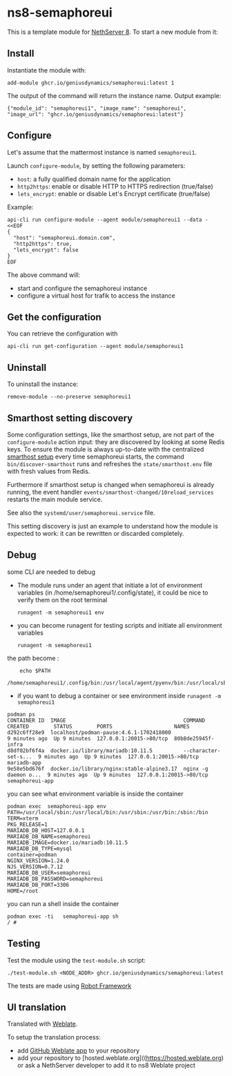 # ns8-semaphoreui

This is a template module for [NethServer 8](https://github.com/NethServer/ns8-core).
To start a new module from it:


## Install

Instantiate the module with:

    add-module ghcr.io/geniusdynamics/semaphoreui:latest 1

The output of the command will return the instance name.
Output example:

    {"module_id": "semaphoreui1", "image_name": "semaphoreui", "image_url": "ghcr.io/geniusdynamics/semaphoreui:latest"}

## Configure

Let's assume that the mattermost instance is named `semaphoreui1`.

Launch `configure-module`, by setting the following parameters:
- `host`: a fully qualified domain name for the application
- `http2https`: enable or disable HTTP to HTTPS redirection (true/false)
- `lets_encrypt`: enable or disable Let's Encrypt certificate (true/false)


Example:

```
api-cli run configure-module --agent module/semaphoreui1 --data - <<EOF
{
  "host": "semaphoreui.domain.com",
  "http2https": true,
  "lets_encrypt": false
}
EOF
```

The above command will:
- start and configure the semaphoreui instance
- configure a virtual host for trafik to access the instance

## Get the configuration
You can retrieve the configuration with

```
api-cli run get-configuration --agent module/semaphoreui1
```

## Uninstall

To uninstall the instance:

    remove-module --no-preserve semaphoreui1

## Smarthost setting discovery

Some configuration settings, like the smarthost setup, are not part of the
`configure-module` action input: they are discovered by looking at some
Redis keys.  To ensure the module is always up-to-date with the
centralized [smarthost
setup](https://geniusdynamics.github.io/ns8-core/core/smarthost/) every time
semaphoreui starts, the command `bin/discover-smarthost` runs and refreshes
the `state/smarthost.env` file with fresh values from Redis.

Furthermore if smarthost setup is changed when semaphoreui is already
running, the event handler `events/smarthost-changed/10reload_services`
restarts the main module service.

See also the `systemd/user/semaphoreui.service` file.

This setting discovery is just an example to understand how the module is
expected to work: it can be rewritten or discarded completely.

## Debug

some CLI are needed to debug

- The module runs under an agent that initiate a lot of environment variables (in /home/semaphoreui1/.config/state), it could be nice to verify them
on the root terminal

    `runagent -m semaphoreui1 env`

- you can become runagent for testing scripts and initiate all environment variables
  
    `runagent -m semaphoreui1`

 the path become : 
```
    echo $PATH
    /home/semaphoreui1/.config/bin:/usr/local/agent/pyenv/bin:/usr/local/sbin:/usr/local/bin:/usr/sbin:/usr/bin:/usr/
```

- if you want to debug a container or see environment inside
 `runagent -m semaphoreui1`
 ```
podman ps
CONTAINER ID  IMAGE                                      COMMAND               CREATED        STATUS        PORTS                    NAMES
d292c6ff28e9  localhost/podman-pause:4.6.1-1702418000                          9 minutes ago  Up 9 minutes  127.0.0.1:20015->80/tcp  80b8de25945f-infra
d8df02bf6f4a  docker.io/library/mariadb:10.11.5          --character-set-s...  9 minutes ago  Up 9 minutes  127.0.0.1:20015->80/tcp  mariadb-app
9e58e5bd676f  docker.io/library/nginx:stable-alpine3.17  nginx -g daemon o...  9 minutes ago  Up 9 minutes  127.0.0.1:20015->80/tcp  semaphoreui-app
```

you can see what environment variable is inside the container
```
podman exec  semaphoreui-app env
PATH=/usr/local/sbin:/usr/local/bin:/usr/sbin:/usr/bin:/sbin:/bin
TERM=xterm
PKG_RELEASE=1
MARIADB_DB_HOST=127.0.0.1
MARIADB_DB_NAME=semaphoreui
MARIADB_IMAGE=docker.io/mariadb:10.11.5
MARIADB_DB_TYPE=mysql
container=podman
NGINX_VERSION=1.24.0
NJS_VERSION=0.7.12
MARIADB_DB_USER=semaphoreui
MARIADB_DB_PASSWORD=semaphoreui
MARIADB_DB_PORT=3306
HOME=/root
```

you can run a shell inside the container

```
podman exec -ti   semaphoreui-app sh
/ # 
```
## Testing

Test the module using the `test-module.sh` script:


    ./test-module.sh <NODE_ADDR> ghcr.io/geniusdynamics/semaphoreui:latest

The tests are made using [Robot Framework](https://robotframework.org/)

## UI translation

Translated with [Weblate](https://hosted.weblate.org/projects/ns8/).

To setup the translation process:

- add [GitHub Weblate app](https://docs.weblate.org/en/latest/admin/continuous.html#github-setup) to your repository
- add your repository to [hosted.weblate.org]((https://hosted.weblate.org) or ask a NethServer developer to add it to ns8 Weblate project
